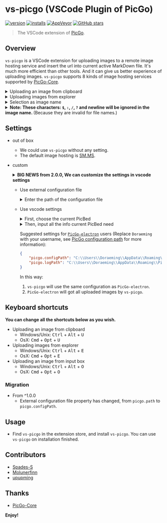 # vs-picgo (VSCode Plugin of PicGo)

[![version](https://img.shields.io/vscode-marketplace/v/Spades.vs-picgo.svg?style=flat-square&label=vscode%20marketplace)](https://marketplace.visualstudio.com/items?itemName=Spades.vs-picgo)
[![installs](https://img.shields.io/vscode-marketplace/d/Spades.vs-picgo.svg?style=flat-square)](https://marketplace.visualstudio.com/items?itemName=Spades.vs-picgo)
[![AppVeyor](https://img.shields.io/appveyor/ci/upupming/vs-picgo.svg?style=flat-square&label=appveyor%20build)](https://ci.appveyor.com/project/PicGo/vs-picgo)
[![GitHub stars](https://img.shields.io/github/stars/PicGo/vs-picgo.svg?style=flat-square&label=github%20stars)](https://github.com/PicGo/vs-picgo)

> The VSCode extension of [PicGo](https://github.com/PicGo).

## Overview

`vs-picgo` is a VSCode extension for uploading images to a remote image hosting service and insert the url into current active MarkDown file. It's much more efficient than other tools. And it can give us better experience of uploading images. `vs-picgo` supports 8 kinds of image hosting services supported by [PicGo-Core](https://github.com/PicGo/PicGo-Core).

<details>
<summary>Uploading an image from clipboard</summary>

![clipboard.gif](https://i.loli.net/2019/03/21/5c93900712842.gif)

</details>
<details>
<summary>Uploading images from explorer</summary>

![explorer.gif](https://i.loli.net/2019/03/21/5c9390959d7a1.gif)

</details>
<details>
<summary>Selection as image name</summary>

![image name.gif](https://i.loli.net/2019/03/21/5c9392c749d99.gif)

</details>

<details>
<summary><b>Note: These characters: <code>$</code>, <code>:</code>, <code>/</code>, <code>?</code> and newline will be ignored in the image name. </b>(Because they are invalid for file names.)</summary>

![inputbox.gif](https://i.loli.net/2019/03/21/5c939163807b6.gif)

</details>

## Settings

- out of box
  - We could use `vs-picgo` without any setting.
  - The default image hosting is [SM.MS](https://sm.ms/).
- custom  

  <details>
  <summary>
  <b>BIG NEWS from 2.0.0, We can customize the settings in vscode settings</b>
  </summary>

  ![20190406155436.png](https://i.loli.net/2019/04/06/5ca85b3f1b952.png)
  
  </details>

  - Use external configuration file
    <details>
    <summary>
    Enter the path of the configuration file
    </summary>

    ![20190406155620.png](https://i.loli.net/2019/04/06/5ca85ba6c5858.png)

    </details>

  - Use vscode settings
    <details>
    <summary>
    First, choose the current PicBed
    </summary>

    ![20190406155908.png](https://i.loli.net/2019/04/06/5ca85c4f0f93e.png)

    </details>

    <details>
    <summary>
    Then, input all the info current PicBed need
    </summary>

    ![20190406160045.png](https://i.loli.net/2019/04/06/5ca85cb35667c.png)

    </details>

    Suggested settings for [`PicGo-electron`](https://github.com/Molunerfinn/PicGo) users (Replace `Doraeming` with your username, see [PicGo configuration path](https://picgo.github.io/PicGo-Doc/zh/guide/config.html#%E9%85%8D%E7%BD%AE%E6%89%8B%E5%86%8C) for more information):

    ```json
    {
        "picgo.configPath": "C:\\Users\\Doraeming\\AppData\\Roaming\\PicGo\\data.json",
        "picgo.logPath": "C:\\Users\\Doraeming\\AppData\\Roaming\\PicGo\\data.json"
    }
    ```

    In this way:

    1. `vs-picgo` will use the same configuration as `PicGo-electron`.
    2. `PicGo-electron` will got all uploaded images by `vs-picgo`.

## Keyboard shortcuts

**You can change all the shortcuts below as you wish.**

- Uploading an image from clipboard
  - Windows/Unix: <kbd>Ctrl</kbd> + <kbd>Alt</kbd> + <kbd>U</kbd>
  - OsX: <kbd>Cmd</kbd> + <kbd>Opt</kbd> + <kbd>U</kbd>
- Uploading images from explorer
  - Windows/Unix: <kbd>Ctrl</kbd> + <kbd>Alt</kbd> + <kbd>E</kbd>
  - OsX: <kbd>Cmd</kbd> + <kbd>Opt</kbd> + <kbd>E</kbd>
- Uploading an image from input box
  - Windows/Unix: <kbd>Ctrl</kbd> + <kbd>Alt</kbd> + <kbd>O</kbd>
  - OsX: <kbd>Cmd</kbd> + <kbd>Opt</kbd> + <kbd>O</kbd>

### Migration

- From ^1.0.0
  - External configuration file property has changed, from `picgo.path` to `picgo.configPath`.

## Usage

- Find `vs-picgo` in the extension store, and install `vs-picgo`. You can use `vs-picgo` on installation finished.

## Contributors

- [Spades-S](https://github.com/Spades-S)
- [Molunerfinn](https://github.com/Molunerfinn)
- [upupming](https://github.com/upupming)

## Thanks

- [PicGo-Core](https://github.com/PicGo/PicGo-Core)

**Enjoy!**
